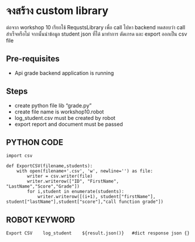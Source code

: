 # จงสร้าง custom library 
ต่อจาก workshop 10 เรียกใช้ RequstsLibrary เพื่อ call ไปหา backend ทดสอบว่า call สำเร็จหรือไม่ จากนั้นนำข้อมูล student json ที่ได้ มาทำการ ตัดเกรด และ export ออกเป็น csv file
## Pre-requisites
- Api grade backend application is running
## Steps
- create python file lib “grade.py”
- create file name is workshop10.robot
- log_student.csv must be created by robot
- export report and document must be passed

## PYTHON CODE
```
import csv

def ExportCSV(filename,students):
    with open(filename+'.csv', 'w', newline='') as file:
        writer = csv.writer(file)
        writer.writerow(["ID", "FirstName", "LastName","Score","Grade"])
        for i,student in enumerate(students):
            writer.writerow([(i+1), student["firstName"], student["lastName"],student["score"],"call function grade"])
```

## ROBOT KEYWORD
```
Export CSV    log_student    ${result.json()}   #dict response json {}
```
